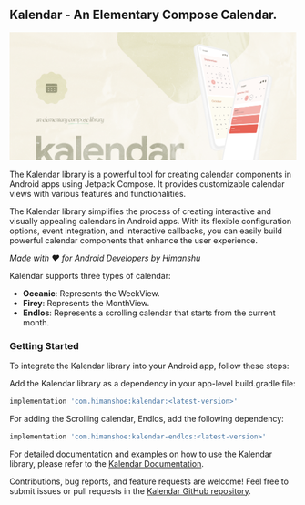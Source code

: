 ## Kalendar - An Elementary Compose Calendar.

![Kalendar](img/banner.png)

The Kalendar library is a powerful tool for creating calendar components in Android apps using
Jetpack Compose. It provides customizable calendar views with various features and functionalities.

The Kalendar library simplifies the process of creating interactive and visually appealing calendars
in Android apps. With its flexible configuration options, event integration, and interactive
callbacks, you can easily build powerful calendar components that enhance the user experience.

_Made with ❤️ for Android Developers by Himanshu_

Kalendar supports three types of calendar:

- **Oceanic**: Represents the WeekView.
- **Firey**: Represents the MonthView.
- **Endlos**: Represents a scrolling calendar that starts from the current month.

### Getting Started
To integrate the Kalendar library into your Android app, follow these steps:

Add the Kalendar library as a dependency in your app-level build.gradle file:

```gradle
implementation 'com.himanshoe:kalendar:<latest-version>'
```

For adding the Scrolling calendar, Endlos, add the following dependency:

```gradle
implementation 'com.himanshoe:kalendar-endlos:<latest-version>'
```

For detailed documentation and examples on how to use the Kalendar library, please refer to the [Kalendar Documentation](docs/Kalendar.md).

Contributions, bug reports, and feature requests are welcome! Feel free to submit issues or pull requests in the [Kalendar GitHub repository](https://github.com/hi-manshu/Kalendar/pulls).

